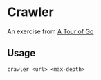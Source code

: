 # Crawler
An exercise from [A Tour of Go](https://tour.golang.org/)

## Usage
```
crawler <url> <max-depth>
```
